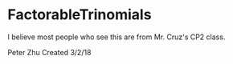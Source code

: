 # FactorableTrinomials
I believe most people who see this are from Mr. Cruz's CP2 class.

Peter Zhu  Created 3/2/18
